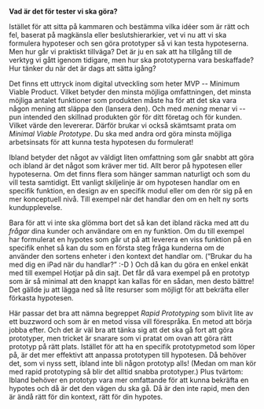 **Vad är det för tester vi ska göra?** 

Istället för att sitta på kammaren och bestämma vilka idéer som är rätt och fel, baserat på magkänsla eller beslutshierarkier, vet vi nu att vi ska formulera hypoteser och sen göra prototyper så vi kan testa hypoteserna. Men hur går vi praktiskt tillväga? Det är ju en sak att ha tillgång till de verktyg vi gått igenom tidigare, men hur ska prototyperna vara beskaffade? Hur tänker du när det är dags att sätta igång? 

Det finns ett uttryck inom digital utveckling som heter MVP -- Minimum Viable Product. Vilket betyder den minsta möjliga omfattningen, det minsta möjliga antalet funktioner som produkten måste ha för att det ska vara någon mening att släppa den (lansera den). Och med *mening* menar vi -- pun intended den skillnad produkten gör för ditt företag och för kunden. Vilket värde den levererar. Därför brukar vi också skämtsamt prata om *Minimal Viable Prototype*. Du ska med  andra ord göra minsta möjliga arbetsinsats för att kunna testa hypotesen du formulerat!

Ibland betyder det något av väldigt liten omfattning som går snabbt att göra och ibland är det något som kräver mer tid. Allt beror på hypotesen eller hypoteserna. Om det finns flera som hänger samman naturligt och som du vill testa samtidigt. Ett vanligt skiljelinje är om hypotesen handlar om en specifik funktion, en design av en specifik modul eller om den rör sig på en mer konceptuell nivå. Till exempel när det handlar den om en helt ny sorts kundupplevelse. 

Bara för att vi inte ska glömma bort det så kan det ibland räcka med att du *frågar* dina kunder och användare om en ny funktion. Om du till exempel har formulerat en hypotes som går ut på att leverera en viss funktion på en specifik enhet så kan du som en första steg fråga kunderna om de använder den sortens enheter i den kontext det handlar om. (“Brukar du ha med dig en iPad när du handlar?” :-D ) Och då kan du göra en enkel enkät med till exempel Hotjar på din sajt. Det får då vara exempel på en prototyp som är så minimal att den knappt kan kallas för en sådan, men desto bättre! Det gällde ju att lägga ned så lite resurser som möjligt för att bekräfta eller förkasta hypotesen. 

Här passar det bra att nämna begreppet *Rapid Prototyping* som blivit lite av ett buzzword och som är en metod vissa vill förespråka. En metod att börja jobba efter. Och det är väl bra att tänka sig att det ska gå fort att göra prototyper, men tricket är snarare som vi pratat om ovan att göra rätt prototyp på rätt plats. Istället för att ha en specifik prototypmetod som löper på, är det mer effektivt att anpassa prototypen till hypotesen. Då behöver det, som vi nyss sett, ibland inte bli någon prototyp alls! (Medan om man kör med rapid prototyping så blir det alltid snabba prototyper.) Plus tvärtom: Ibland behöver en prototyp vara mer omfattande för att kunna bekräfta en hypotes och då är det den vägen du ska gå. Då är den inte rapid, men den är ändå rätt för din kontext, rätt för din hypotes. 

